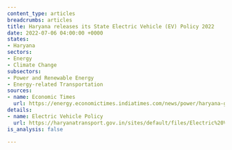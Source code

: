 ```yaml
---
content_type: articles
breadcrumbs: articles
title: Haryana releases its State Electric Vehicle (EV) Policy 2022
date: 2022-07-06 04:00:00 +0000
states:
- Haryana
sectors:
- Energy
- Climate Change
subsectors:
- Power and Renewable Energy
- Energy-related Transportation
sources:
- name: Economic Times
  url: https://energy.economictimes.indiatimes.com/news/power/haryana-govt-approves-state-ev-policy-announces-sops-to-manufacturers/92506578
details:
- name: Electric Vehicle Policy
  url: https://haryanatransport.gov.in/sites/default/files/Electric%20Vehicle%20Policy_2.pdf
is_analysis: false

---
```

